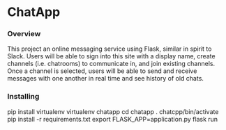 
# ChatApp

### Overview

This project an online messaging service using Flask, similar in spirit to Slack. Users will be able to sign into this site with a display name, create channels (i.e. chatrooms) to communicate in, and join existing channels. Once a channel is selected, users will be able to send and receive messages with one another in real time and see history of old chats. 

### Installing

pip install virtualenv
virtualenv chatapp
cd chatapp
. chatcpp/bin/activate
pip install -r requirements.txt
export FLASK_APP=application.py
flask run
